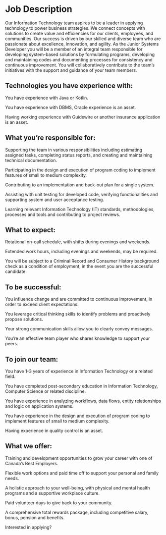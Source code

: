 # Job Description
Our Information Technology team aspires to be a leader in applying technology to power business strategies. We connect concepts with solutions to create value and efficiencies for our clients, employees, and communities. Our success is driven by our skilled and diverse team who are passionate about excellence, innovation, and agility. As the Junior Systems Developer you will be a member of an integral team responsible for developing system-based solutions by formulating programs, developing and maintaining codes and documenting processes for consistency and continuous improvement. You will collaboratively contribute to the team’s initiatives with the support and guidance of your team members.

## Technologies you have experience with:
You have experience with Java or Kotlin.

You have experience with DBMS, Oracle experience is an asset.

Having working experience with Guidewire or another insurance application is an asset.

## What you’re responsible for:
Supporting the team in various responsibilities including estimating assigned tasks, completing status reports, and creating and maintaining technical documentation.

Participating in the design and execution of program coding to implement features of small to medium complexity.

Contributing to an implementation and back-out plan for a single system.

Assisting with unit testing for developed code, verifying functionalities and supporting system and user acceptance testing.

Learning relevant Information Technology (IT) standards, methodologies, processes and tools and contributing to project reviews.

## What to expect:
Rotational on-call schedule, with shifts during evenings and weekends.

Extended work hours, including evenings and weekends, may be required.

You will be subject to a Criminal Record and Consumer History background check as a condition of employment, in the event you are the successful candidate.

## To be successful:
You influence change and are committed to continuous improvement, in order to exceed client expectations.

You leverage critical thinking skills to identify problems and proactively propose solutions.

Your strong communication skills allow you to clearly convey messages.

You’re an effective team player who shares knowledge to support your peers.

## To join our team:
You have 1-3 years of experience in Information Technology or a related field.

You have completed post-secondary education in Information Technology, Computer Science or related discipline.

You have experience in analyzing workflows, data flows, entity relationships and logic on application systems.

You have experience in the design and execution of program coding to implement features of small to medium complexity.

Having experience in quality control is an asset.

## What we offer:
Training and development opportunities to grow your career with one of Canada’s Best Employers.

Flexible work options and paid time off to support your personal and family needs.

A holistic approach to your well-being, with physical and mental health programs and a supportive workplace culture.

Paid volunteer days to give back to your community.

A comprehensive total rewards package, including competitive salary, bonus, pension and benefits.

Interested in applying?